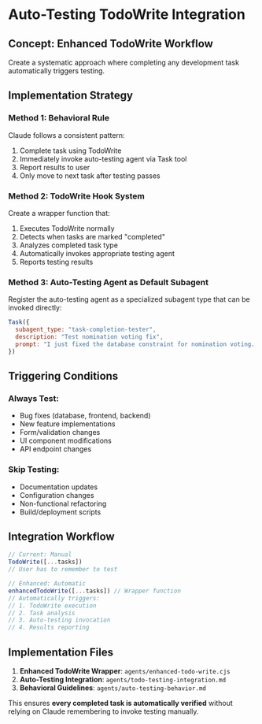 # Auto-Testing TodoWrite Integration

## Concept: Enhanced TodoWrite Workflow

Create a systematic approach where completing any development task automatically triggers testing.

## Implementation Strategy

### **Method 1: Behavioral Rule**
Claude follows a consistent pattern:

1. Complete task using TodoWrite
2. Immediately invoke auto-testing agent via Task tool
3. Report results to user
4. Only move to next task after testing passes

### **Method 2: TodoWrite Hook System**
Create a wrapper function that:

1. Executes TodoWrite normally
2. Detects when tasks are marked "completed"
3. Analyzes completed task type
4. Automatically invokes appropriate testing agent
5. Reports testing results

### **Method 3: Auto-Testing Agent as Default Subagent**
Register the auto-testing agent as a specialized subagent type that can be invoked directly:

```javascript
Task({
  subagent_type: "task-completion-tester",
  description: "Test nomination voting fix",
  prompt: "I just fixed the database constraint for nomination voting. Please run comprehensive tests..."
})
```

## Triggering Conditions

### **Always Test:**
- Bug fixes (database, frontend, backend)
- New feature implementations
- Form/validation changes
- UI component modifications
- API endpoint changes

### **Skip Testing:**
- Documentation updates
- Configuration changes
- Non-functional refactoring
- Build/deployment scripts

## Integration Workflow

```javascript
// Current: Manual
TodoWrite([...tasks])
// User has to remember to test

// Enhanced: Automatic
enhancedTodoWrite([...tasks]) // Wrapper function
// Automatically triggers:
// 1. TodoWrite execution
// 2. Task analysis
// 3. Auto-testing invocation
// 4. Results reporting
```

## Implementation Files

1. **Enhanced TodoWrite Wrapper**: `agents/enhanced-todo-write.cjs`
2. **Auto-Testing Integration**: `agents/todo-testing-integration.md`
3. **Behavioral Guidelines**: `agents/auto-testing-behavior.md`

This ensures **every completed task is automatically verified** without relying on Claude remembering to invoke testing manually.